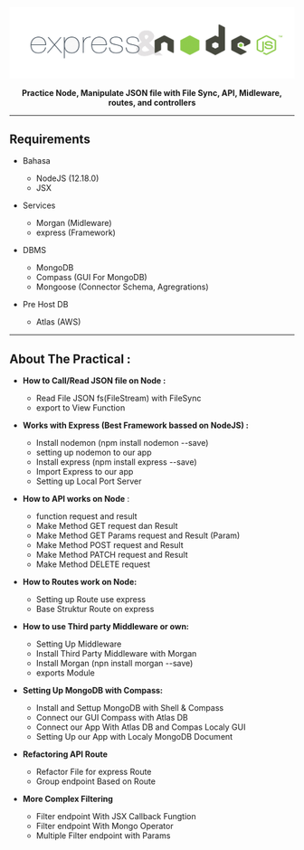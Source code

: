 <p align="center"><img src="https://github.com/Ekhel/Natours/blob/master/images/head.png" width="600px" /></p>
<p align="center"><strong>Practice Node, Manipulate JSON file with File Sync, API, Midleware, routes, and controllers</strong></p>

---

## Requirements

- Bahasa

  - NodeJS (12.18.0)
  - JSX

- Services

  - Morgan (Midleware)
  - express (Framework)

- DBMS

  - MongoDB
  - Compass (GUI For MongoDB)
  - Mongoose (Connector Schema, Agregrations)

- Pre Host DB
  - Atlas (AWS)

---

## About The Practical :

- **How to Call/Read JSON file on Node :**

  - Read File JSON fs(FileStream) with FileSync
  - export to View Function

- **Works with Express (Best Framework bassed on NodeJS) :**

  - Install nodemon (npm install nodemon --save)
  - setting up nodemon to our app
  - Install express (npm install express --save)
  - Import Express to our app
  - Setting up Local Port Server

- **How to API works on Node** :

  - function request and result
  - Make Method GET request dan Result
  - Make Method GET Params request and Result (Param)
  - Make Method POST request and Result
  - Make Method PATCH request and Result
  - Make Method DELETE request

- **How to Routes work on Node:**

  - Setting up Route use express
  - Base Struktur Route on express

- **How to use Third party Middleware or own:**

  - Setting Up Middleware
  - Install Third Party Middleware with Morgan
  - Install Morgan (npn install morgan --save)
  - exports Module

- **Setting Up MongoDB with Compass:**

  - Install and Settup MongoDB with Shell & Compass
  - Connect our GUI Compass with Atlas DB
  - Connect our App With Atlas DB and Compas Localy GUI
  - Setting Up our App with Localy MongoDB Document

* **Refactoring API Route**

  - Refactor File for express Route
  - Group endpoint Based on Route

* **More Complex Filtering**
  - Filter endpoint With JSX Callback Fungtion
  - Filter endpoint With Mongo Operator
  - Multiple Filter endpoint with Params

